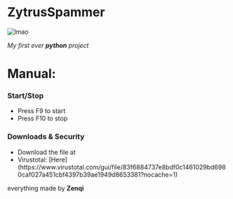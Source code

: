 # ZytrusSpammer
![lmao](https://media.discordapp.net/attachments/759483011330342954/991584981921038376/a81Kjep_700bwp_1_1.jpg)

*My first ever* ***python*** *project*

# Manual:

### Start/Stop
<ul>
  <li>Press F9 to start</li>
  <li>Press F10 to stop</li>
</ul>

### Downloads & Security

<ul>
  <li>Download the file at</li>
  <li>Virustotal: [Here](https://www.virustotal.com/gui/file/83f6884737e8bdf0c1461029bd6980caf027a451cbf4397b39ae1949d8653381?nocache=1)</li>
</ul>

everything made by **Zenqi**
